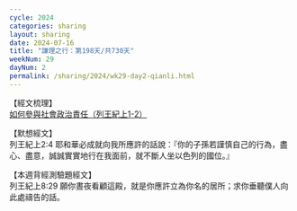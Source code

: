 ```yaml
---
cycle: 2024
categories: sharing
layout: sharing
date: 2024-07-16
title: "謙理之行：第198天/共730天"
weekNum: 29
dayNum: 2
permalink: /sharing/2024/wk29-day2-qianli.html
---
```


【經文梳理】  
<a href="https://youtu.be/hFY5OzDNLVI" target="_blank">如何參與社會政治責任（列王紀上1-2）</a>

【默想經文】  
列王紀上2:4 耶和華必成就向我所應許的話說：『你的子孫若謹慎自己的行為，盡心、盡意，誠誠實實地行在我面前，就不斷人坐以色列的國位。』

【本週背經測驗題經文】  
列王紀上8:29 願你晝夜看顧這殿，就是你應許立為你名的居所；求你垂聽僕人向此處禱告的話。
